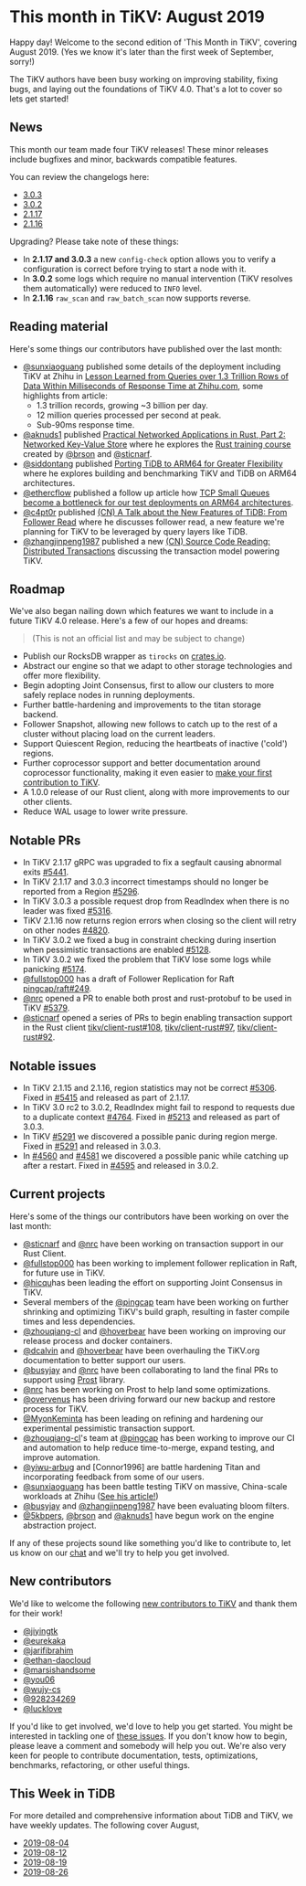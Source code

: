 # This month in TiKV: August 2019

Happy day! Welcome to the second edition of 'This Month in TiKV', covering August 2019. (Yes we know it's later than the first week of September, sorry!)

The TiKV authors have been busy working on improving stability, fixing bugs, and laying out the foundations of TiKV 4.0. That's a lot to cover so lets get started!

## News

This month our team made four TiKV releases! These minor releases include bugfixes and minor, backwards compatible features.

You can review the changelogs here:

* [3.0.3](https://github.com/tikv/tikv/releases/tag/v3.0.3)
* [3.0.2](https://github.com/tikv/tikv/releases/tag/v3.0.2)
* [2.1.17](https://github.com/tikv/tikv/releases/tag/v2.1.17)
* [2.1.16](https://github.com/tikv/tikv/releases/tag/v2.1.16)

Upgrading? Please take note of these things:

* In **2.1.17 and 3.0.3** a new `config-check` option allows you to verify a configuration is correct before trying to start a node with it.
* In **3.0.2** some logs which require no manual intervention (TiKV resolves them automatically) were reduced to `INFO` level.
* In **2.1.16** `raw_scan` and `raw_batch_scan` now supports reverse.

## Reading material

Here's some things our contributors have published over the last month:

* [@sunxiaoguang] published some details of the deployment including TiKV at Zhihu in [Lesson Learned from Queries over 1.3 Trillion Rows of Data Within Milliseconds of Response Time at Zhihu.com](https://pingcap.com/success-stories/lesson-learned-from-queries-over-1.3-trillion-rows-of-data-within-milliseconds-of-response-time-at-zhihu/), some highlights from article:
    - 1.3 trillion records, growing ~3 billion per day.
    - 12 million queries processed per second at peak.
    - Sub-90ms response time.
* [@aknuds1] published [Practical Networked Applications in Rust, Part 2: Networked Key-Value Store](https://arveknudsen.com/posts/practical-networked-applications-in-rust/module-2/) where he explores the [Rust training course](https://github.com/pingcap/talent-plan/tree/master/rust) created by [@brson] and [@sticnarf].
* [@siddontang] published [Porting TiDB to ARM64 for Greater Flexibility](https://pingcap.com/blog/porting-tidb-to-arm64-for-greater-flexibility/) where he explores building and benchmarking TiKV and TiDB on ARM64 architectures.
* [@ethercflow] published a follow up article how [TCP Small Queues become a bottleneck for our test deployments on ARM64 architectures](https://pingcap.com/blog/how-tsq-becomes-a-performance-bottleneck-for-tikv-in-aws-arm-environment/).
* [@c4pt0r] published [(CN) A Talk about the New Features of TiDB: From Follower Read](https://pingcap.com/blog-cn/follower-read-the-new-features-of-tidb/) where he discusses follower read, a new feature we're planning for TiKV to be leveraged by query layers like TiDB.
* [@zhangjinpeng1987] published a new [(CN) Source Code Reading: Distributed Transactions](https://pingcap.com/blog-cn/tikv-source-code-reading-12/) discussing the transaction model powering TiKV.

## Roadmap

We've also began nailing down which features we want to include in a future TiKV 4.0 release. Here's a few of our hopes and dreams:

> (This is not an official list and may be subject to change)

* Publish our RocksDB wrapper as `tirocks` on [crates.io](https://crates.io/crates/tirocks/).
* Abstract our engine so that we adapt to other storage technologies and offer more flexibility.
* Begin adopting Joint Consensus, first to allow our clusters to more safely replace nodes in running deployments.
* Further battle-hardening and improvements to the titan storage backend.
* Follower Snapshot, allowing new follows to catch up to the rest of a cluster without placing load on the current leaders.
* Support Quiescent Region, reducing the heartbeats of inactive ('cold') regions.
* Further coprocessor support and better documentation around coprocessor functionality, making it even easier to [make your first contribution to TiKV](https://pingcap.com/blog/adding-built-in-functions-to-tikv/).
* A 1.0.0 release of our Rust client, along with more improvements to our other clients.
* Reduce WAL usage to lower write pressure.

## Notable PRs

* In TiKV 2.1.17 gRPC was upgraded to fix a segfault causing abnormal exits [#5441](https://github.com/tikv/tikv/pull/5441).
* In TiKV 2.1.17 and 3.0.3 incorrect timestamps should no longer be reported from a Region [#5296](https://github.com/tikv/tikv/pull/5296).
* In TiKV 3.0.3 a possible request drop from ReadIndex when there is no leader was fixed [#5316](https://github.com/tikv/tikv/pull/5316).
* TiKV 2.1.16 now returns region errors when closing so the client will retry on other nodes [#4820](https://github.com/tikv/tikv/pull/4820).
* In TiKV 3.0.2 we fixed a bug in constraint checking during insertion when pessimistic transactions are enabled [#5128](https://.github.com/tikv/tikv/pull/5128).
* In TiKV 3.0.2 we fixed the problem that TiKV lose some logs while panicking [#5174](https://github.com/tikv/tikv/pull/5174).
* [@fullstop000] has a draft of Follower Replication for Raft [pingcap/raft#249](https://github.com/pingcap/raft-rs/issues/136).
* [@nrc] opened a PR to enable both prost and rust-protobuf to be used in TiKV [#5379](https://github.com/tikv/tikv/pull/5379).
* [@sticnarf] opened a series of PRs to begin enabling transaction support in the Rust client [tikv/client-rust#108](https://github.com/tikv/client-rust/pull/108), [tikv/client-rust#97](https://github.com/tikv/client-rust/pull/97), [tikv/client-rust#92](https://github.com/tikv/client-rust/pull/92).

## Notable issues

* In TiKV 2.1.15 and 2.1.16, region statistics may not be correct [#5306](https://github.com/tikv/tikv/issues/5306). Fixed in [#5415](https://github.com/tikv/tikv/pull/5415) and released as part of 2.1.17.
* In TiKV 3.0 rc2 to 3.0.2, ReadIndex might fail to respond to requests due to a duplicate context [#4764](https://github.com/tikv/tikv/issues/4764). Fixed in [#5213](https://github.com/tikv/tikv/pull/5213) and released as part of 3.0.3.
* In TiKV [#5291](https://github.com/tikv/tikv/pull/5291) we discovered a possible panic during region merge. Fixed in [#5291](https://github.com/tikv/tikv/pull/5291) and released in 3.0.3.
* In [#4560](https://github.com/tikv/tikv/issues/4560) and [#4581](https://github.com/tikv/tikv/issues/4581) we discovered a possible panic while catching up after a restart. Fixed in [#4595](https://github.com/tikv/tikv/pull/4595) and released in 3.0.2.

## Current projects

Here's some of the things our contributors have been working on over the last month:

* [@sticnarf] and [@nrc] have been working on transaction support in our Rust Client.
* [@fullstop000] has been working to implement follower replication in Raft, for future use in TiKV.
* [@hicqu]has been leading the effort on supporting Joint Consensus in TiKV.
* Several members of the [@pingcap] team have been working on further shrinking and optimizing TiKV's build graph, resulting in faster compile times and less dependencies.
* [@zhouqiang-cl] and [@hoverbear] have been working on improving our release process and docker containers.
* [@dcalvin] and [@hoverbear] have been overhauling the TiKV.org documentation to better support our users.
* [@busyjay] and [@nrc] have been collaborating to land the final PRs to support using [Prost](https://github.com/danburkert/prost) library.
* [@nrc] has been working on Prost to help land some optimizations.
* [@overvenus] has been driving forward our new backup and restore process for TiKV.
* [@MyonKeminta] has been leading on refining and hardening our experimental pessimistic transaction support.
* [@zhouqiang-cl]'s team at [@pingcap] has been working to improve our CI and automation to help reduce time-to-merge, expand testing, and improve automation.
* [@yiwu-arbug] and [Connor1996] are battle hardening Titan and incorporating feedback from some of our users.
* [@sunxiaoguang] has been battle testing TiKV on massive, China-scale workloads at Zhihu ([See his article!](https://pingcap.com/success-stories/lesson-learned-from-queries-over-1.3-trillion-rows-of-data-within-milliseconds-of-response-time-at-zhihu/))
* [@busyjay] and [@zhangjinpeng1987] have been evaluating bloom filters.
* [@5kbpers], [@brson] and [@aknuds1] have begun work on the engine abstraction project.

If any of these projects sound like something you'd like to contribute to, let us know on our [chat](https://tikv.org/chat) and we'll try to help you get involved.

## New contributors

We'd like to welcome the following [new contributors to TiKV](https://tikv.devstats.cncf.io/d/52/new-contributors-table?orgId=1&from=1564642800000&to=1567321140000) and thank them for their work!

* [@jiyingtk]
* [@eurekaka]
* [@jarifibrahim]
* [@ethan-daocloud]
* [@marsishandsome]
* [@you06]
* [@wujy-cs]
* [@928234269]
* [@lucklove]

If you'd like to get involved, we'd love to help you get started. You might be interested in tackling one of [these issues](https://github.com/tikv/tikv/issues?q=is%3Aopen+is%3Aissue+label%3A%22D%3A+Easy%22+label%3A%22S%3A+HelpWanted%22). If you don't know how to begin, please leave a comment and somebody will help you out. We're also very keen for people to contribute documentation, tests, optimizations, benchmarks, refactoring, or other useful things.

## This Week in TiDB

For more detailed and comprehensive information about TiDB and TiKV, we have weekly updates. The following cover August,

* [2019-08-04](https://pingcap.com/weekly/2019-08-05-tidb-weekly/)
* [2019-08-12](https://pingcap.com/weekly/2019-08-12-tidb-weekly/)
* [2019-08-19](https://pingcap.com/weekly/2019-08-19-tidb-weekly/)
* [2019-08-26](https://pingcap.com/weekly/2019-08-26-tidb-weekly/)

[@sunxiaoguang]: https://github.com/
[@hoverbear]: https://github.com/hoverbear/
[@sticnarf]: https://github.com/sticnarf/
[@akunds1]: https://github.com/aknuds1
[@nrc]: https://github.com/nrc/
[@fullstop000]: https://github.com/Fullstop000
[@hicqu]: https://github.com/hicqu
[@pingcap]: https://github.com/pingcap/
[@zhouqiang-cl]: https://github.com/zhouqiang-cl
[@hoverbear]: https://github.com/hoverbear/
[@dcalvin]: https://github.com/dcalvin/
[@busyjay]: https://github.com/busyjay/
[@jiyingtk]: https://github.com/jiyingtk/
[@eurekaka]: https://github.com/eurekaka/
[@jarifibrahim]: https://github.com/jarifibrahim
[@ethan-daocloud]: https://github.com/ethan-daocloud
[@marsishandsome]: https://github.com/marsishandsome
[@you06]: https://github.com/you06
[@wujy-cs]: https://github.com/wujy-cs
[@928234269]: https://github.com/928234269
[@lucklove]: https://github.com/lucklove
[@siddontang]: https://github.com/siddontang
[@c4pt0r]: https://github.com/c4pt0r
[@ethercflow]: https://github.com/ethercflow
[@zhangjinpeng1987]: https://github.com/zhangjinpeng1987
[@overvenus]: https://github.com/overvenus
[@MyonKeminta]: https://github.com/MyonKeminta
[@yiwu-arbug]: https://github.com/yiwu-arbug
[@connor1996]: https://github.com/connor1996
[@brson]: https://github.com/brson
[@aknuds1]: https://github.com/aknuds1
[@5kbpers]: https://github.com/5kbpers